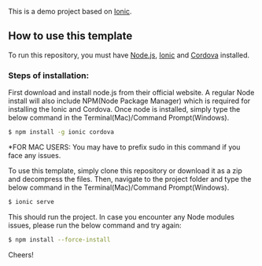 This is a demo project based on [Ionic](http://ionicframework.com/docs/).

## How to use this template

To run this repository, you must have [Node.js](https://nodejs.org/en/), [Ionic](http://ionicframework.com/docs/) and [Cordova](https://cordova.apache.org/) installed.

### Steps of installation:

First download and install node.js from their official website. A regular Node install will also include NPM(Node Package Manager) which is required for installing the Ionic and Cordova. Once node is installed, simply type the below command in the Terminal(Mac)/Command Prompt(Windows).

```bash
$ npm install -g ionic cordova
```
*FOR MAC USERS: You may have to prefix sudo in this command if you face any issues.

To use this template, simply clone this repository or download it as a zip and decompress the files. Then, navigate to the project folder and type the below command in the Terminal(Mac)/Command Prompt(Windows).

```bash
$ ionic serve
```

This should run the project. In case you encounter any Node modules issues, please run the below command and try again:

```bash
$ npm install --force-install
```

Cheers!

